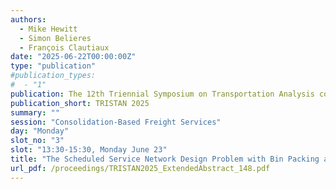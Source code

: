 ```yaml
---
authors:
  - Mike Hewitt
  - Simon Belieres
  - François Clautiaux
date: "2025-06-22T00:00:00Z"
type: "publication"
#publication_types:
#  - "1"
publication: The 12th Triennial Symposium on Transportation Analysis conference
publication_short: TRISTAN 2025
summary: ""
session: "Consolidation-Based Freight Services"
day: "Monday"
slot_no: "3"
slot: "13:30-15:30, Monday June 23"
title: "The Scheduled Service Network Design Problem with Bin Packing and Heterogenous Fleets"
url_pdf: /proceedings/TRISTAN2025_ExtendedAbstract_148.pdf
---
```


